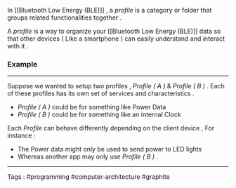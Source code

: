 In [[Bluetooth Low Energy (BLE)]] , a *profile* is a category or folder that groups related functionalities together . 

A *profile* is a way to organize your [[Bluetooth Low Energy (BLE)]] data so that other devices ( Like a smartphone ) can easily understand and interact with it . 

### Example
___
Suppose we wanted to setup two profiles , *Profile ( A )* & *Profile ( B )* . Each of these profiles has its own set of services and characteristics . 

- *Profile ( A )* could be for something like Power Data
- *Profile ( B )* could be for something like an internal Clock 

Each *Profile* can behave differently depending on the client device , For instance : 
- The Power data might only be used to send power to LED lights 
- Whereas another app may only use *Profile ( B )*  . 

____ 
Tags : #programming #computer-architecture #graphite